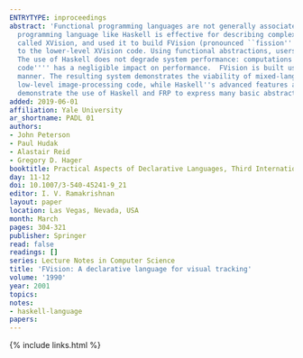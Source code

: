 ```yaml
---
ENTRYTYPE: inproceedings
abstract: 'Functional programming languages are not generally associated with computationally intensive tasks such as computer vision. We show that a declarative
  programming language like Haskell is effective for describing complex visual tracking systems. We have taken an existing C++ library for computer vision,
  called XVision, and used it to build FVision (pronounced ``fission''''), a library of Haskell types and functions that provides a high-level interface
  to the lower-level XVision code. Using functional abstractions, users of FVision can build and test new visual tracking systems rapidly and reliably.
  The use of Haskell does not degrade system performance: computations are dominated by low-level calculations expressed in C++ while the Haskell ``glue
  code'''' has a negligible impact on performance.  FVision is built using functional reactive programming (FRP) to express interaction in a purely functional
  manner. The resulting system demonstrates the viability of mixed-language programming: visual tracking programs continue to spend most of their time executing
  low-level image-processing code, while Haskell''s advanced features allow us to develop and test systems quickly and with confidence. In this paper, we
  demonstrate the use of Haskell and FRP to express many basic abstractions of visual tracking.'
added: 2019-06-01
affiliation: Yale University
ar_shortname: PADL 01
authors:
- John Peterson
- Paul Hudak
- Alastair Reid
- Gregory D. Hager
booktitle: Practical Aspects of Declarative Languages, Third International Symposium (PADL 2001)
day: 11-12
doi: 10.1007/3-540-45241-9_21
editor: I. V. Ramakrishnan
layout: paper
location: Las Vegas, Nevada, USA
month: March
pages: 304-321
publisher: Springer
read: false
readings: []
series: Lecture Notes in Computer Science
title: 'FVision: A declarative language for visual tracking'
volume: '1990'
year: 2001
topics:
notes:
- haskell-language
papers:
---
```


{% include links.html %}
